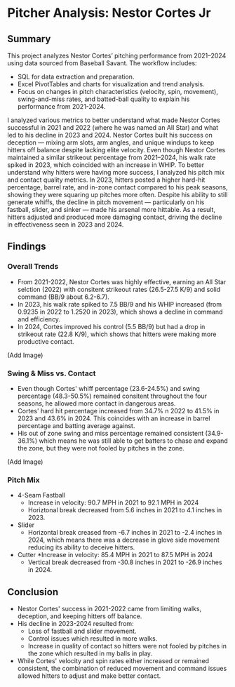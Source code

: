 # Pitcher Analysis: Nestor Cortes Jr
## Summary
This project analyzes Nestor Cortes’ pitching performance from 2021–2024 using data sourced from Baseball Savant. The workflow includes:
* SQL for data extraction and preparation.
* Excel PivotTables and charts for visualization and trend analysis.
* Focus on changes in pitch characteristics (velocity, spin, movement), swing-and-miss rates, and batted-ball quality to explain his performance from 2021-2024.

I analyzed various metrics to better understand what made Nestor Cortes successful in 2021 and 2022 (where he was named an All Star) and what led to his decline in 2023 and 2024. Nestor Cortes built his success on deception — mixing arm slots, arm angles, and unique windups to keep hitters off balance despite lacking elite velocity. Even though Nestor Cortes maintained a similar strikeout percentage from 2021–2024, his walk rate spiked in 2023, which coincided with an increase in WHIP. To better understand why hitters were having more success, I analyzed his pitch mix and contact quality metrics. In 2023, hitters posted a higher hard-hit percentage, barrel rate, and in-zone contact compared to his peak seasons, showing they were squaring up pitches more often. Despite his ability to still generate whiffs, the decline in pitch movement — particularly on his fastball, slider, and sinker — made his arsenal more hittable. As a result, hitters adjusted and produced more damaging contact, driving the decline in effectiveness seen in 2023 and 2024.

## Findings
### Overall Trends
* From 2021-2022, Nestor Cortes was highly effective, earning an All Star selction (2022) with consitent strikeout rates (26.5-27.5 K/9) and solid command (BB/9 about 6.2-6.7).
* In 2023, his walk rate spiked to 7.5 BB/9 and his WHIP increased (from 0.9235 in 2022 to 1.2520 in 2023), which shows a decline in command and efficiency.
* In 2024, Cortes improved his control (5.5 BB/9) but had a drop in strikeout rate (22.8 K/9), which shows that hitters were making more productive contact.

(Add Image)

### Swing & Miss vs. Contact
* Even though Cortes' whiff percentage (23.6-24.5%) and swing percentage (48.3-50.5%) remained consitent throughout the four seasons, he allowed more contact in dangerous areas.
* Cortes' hard hit percentage increased from 34.7% n 2022 to 41.5% in 2023 and 43.6% in 2024. This coincides with an increase in barrel percentage and batting average against.
* His out of zone swing and miss percentage remained consistent (34.9-36.1%) which means he was still able to get batters to chase and expand the zone, but they were not fooled by pitches in the zone.

(Add Image)

### Pitch Mix
* 4-Seam Fastball
  * Increase in velocity: 90.7 MPH in 2021 to 92.1 MPH in 2024
  * Horiztonal break decreased from 5.6 inches in 2021 to 4.1 inches in 2023.
* Slider
  * Horizontal break creased from -6.7 inches in 2021 to -2.4 inches in 2024, which means there was a decrease in glove side movement reducing its ability to deceive hitters.
* Cutter
  *Increase in velocity: 85.4 MPH in 2021 to 87.5 MPH in 2024
  * Vertical break decreased from -30.8 inches in 2021 to -26.9 inches in 2024.

## Conclusion
* Nestor Cortes' success in 2021-2022 came from limiting walks, deception, and keeping hitters off balance.
* His decline in 2023-2024 resulted from:
  * Loss of fastball and slider movement.
  * Control issues which resulted in more walks.
  * Increase in quality of contact so hitters were not fooled by pitches in the zone which resulted in my balls in play.
* While Cortes' velocity and spin rates either increased or remained consistent, the combination of reduced movement and command issues allowed hitters to adjust and make better contact. 
